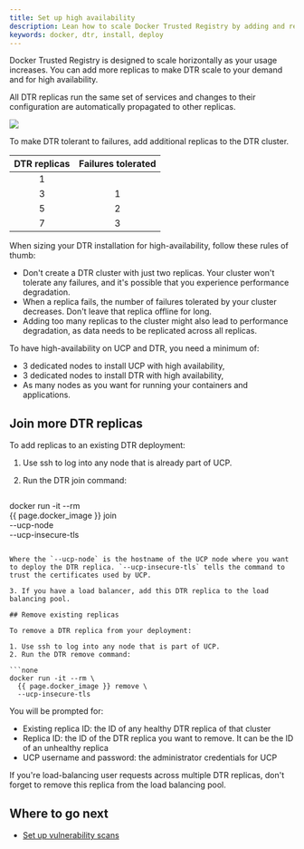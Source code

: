 ```yaml
---
title: Set up high availability
description: Lean how to scale Docker Trusted Registry by adding and removing replicas.
keywords: docker, dtr, install, deploy
---
```

Docker Trusted Registry is designed to scale horizontally as your usage increases. You can add more replicas to make DTR scale to your demand and for high availability.

All DTR replicas run the same set of services and changes to their configuration are automatically propagated to other replicas.

![](../../images/set-up-high-availability-1.svg)

To make DTR tolerant to failures, add additional replicas to the DTR cluster.

| DTR replicas | Failures tolerated |
|:------------:|:------------------:|
|      1       |                    |
|      3       |         1          |
|      5       |         2          |
|      7       |         3          |

When sizing your DTR installation for high-availability, follow these rules of thumb:

* Don't create a DTR cluster with just two replicas. Your cluster won't tolerate any failures, and it's possible that you experience performance degradation.
* When a replica fails, the number of failures tolerated by your cluster decreases. Don't leave that replica offline for long.
* Adding too many replicas to the cluster might also lead to performance degradation, as data needs to be replicated across all replicas.

To have high-availability on UCP and DTR, you need a minimum of:

* 3 dedicated nodes to install UCP with high availability,
* 3 dedicated nodes to install DTR with high availability,
* As many nodes as you want for running your containers and applications.

## Join more DTR replicas

To add replicas to an existing DTR deployment:

1. Use ssh to log into any node that is already part of UCP.

2. Run the DTR join command:
    
    ```none
docker run -it --rm \
  {{ page.docker_image }} join \
  --ucp-node <ucp-node-name> \
  --ucp-insecure-tls
```

Where the `--ucp-node` is the hostname of the UCP node where you want to deploy the DTR replica. `--ucp-insecure-tls` tells the command to trust the certificates used by UCP.

3. If you have a load balancer, add this DTR replica to the load balancing pool.

## Remove existing replicas

To remove a DTR replica from your deployment:

1. Use ssh to log into any node that is part of UCP.
2. Run the DTR remove command:

```none
docker run -it --rm \
  {{ page.docker_image }} remove \
  --ucp-insecure-tls
```

You will be prompted for:

* Existing replica ID: the ID of any healthy DTR replica of that cluster
* Replica ID: the ID of the DTR replica you want to remove. It can be the ID of an unhealthy replica
* UCP username and password: the administrator credentials for UCP

If you're load-balancing user requests across multiple DTR replicas, don't forget to remove this replica from the load balancing pool.

## Where to go next

* [Set up vulnerability scans](set-up-vulnerability-scans.md)